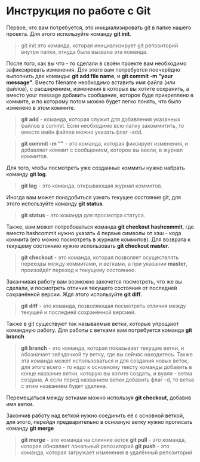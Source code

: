 # Инструкция по работе с Git

Первое, что вам потребуется, это инициализировать git в папке нашего проекта. Для этого используйте команду **git init**.

> git init это команда, которая инициализирует git репозиторий внутри папки, откуда была вызвана эта команда.

После того, как вы что - то сделали в своём проекте вам необходимо зафиксировать изменения. Для этого вам потребуется поочерёдно выполнить две команды: **git add file name**, и **git commit -m "your message"**. Вместо filename необходимо вставить имя файла (или файлов), с расширением, изменения в которых вы хотите сохранить, а вместо your message добавить сообщение, которое буде прикреплено в коммите, и по которому потом можно будет легко понять, что было изменено в этом коммите.

> **git add** - команда, которая служит для добавления указанных файлов в commit. Если необходимо всю папку закоммитить, то вместо имён файлов можно указать флаг -add.

> **git commit -m ""** - это команда, которая фиксирует изменения, и добавляет коммит с сообщением, которое вы ввели, в журнал коммитов.

Для того, чтобы посмотреть уже созданные коммиты нужно набрать команду **git log**.

> **git log** - это команда, открывающая журнал коммитов.

Иногда вам может понадобиться узнать текущее состояние git, для этого используйте команду **git status**.

> **git status** - это команда для просмотра статуса.

Также, вам может потребоваться команда **git checkout hashcommit**, где вместо hashcommit нужно указать 4 первые символы от хэш - кода коммита (его можно посмотреть в журнале коммитов). Для возврата к текущему состоянию нужно использовать **git checkout master**.

> **git checkout** - это команда, которая позволяет осуществлять переходы между коммитами, и ветками, а при указании **master**, произойдёт переход к текущему состоянию.

Заканчивая работу вам возможно захочется посмотреть, что же вы сделали, и посмотреть отличия текущего состояния от последней сохранённой версии. Ждя этого используйте **git diff**.

> **git diff** - это команда, позволяющая посмотреть отличия между текущей и последней сохранённой версией.

Также в git существуют так называемые ветки, которые упрощают командную работу. Для работы с ветками вам потребуется команда **git branch**

> **git branch** - это команда, которая показывает текущие ветки, и обозначает звёздочкой ту ветку, где вы сейчас находитесь. Также эта команда может использоваться и для создания новых веток, для этого всего - то надо к основному тексту команды добавить в конце название ветки, которую вы хотите создать, и вуаля - ветка создана. А если перед названием ветки добавить флаг -d, то ветка с этим названием будет удалена.

Перемещаться между ветками можно используя **git checkout**, добавив имя ветки.

Закончив работу над веткой нужно соединить её с основной веткой, для этого, перейдя предварительно в основную ветку нужно прописать команду **git merge**

> **git merge** - это команда на слияние веток
> **git pull** - это команда, которая обновляет локальный репозиторий
> **git push** - это команда, которая загружает изменения в удалённый репозиторий